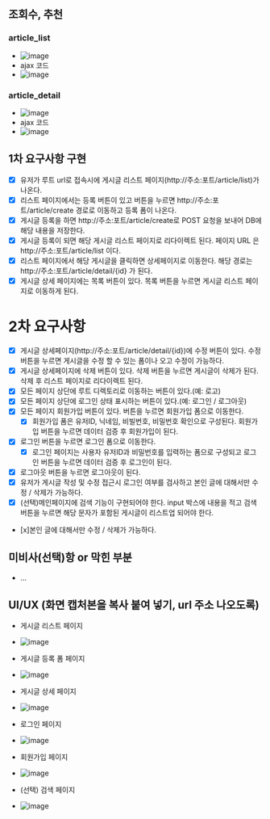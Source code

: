 ## 조회수, 추천
### article_list
- ![image](https://github.com/user-attachments/assets/467111f6-4c1a-43b5-9b51-092245fd21c7)
- ajax 코드
- ![image](https://github.com/user-attachments/assets/3bcedc9b-850e-46b1-b7b4-dbce6a8d05e9)

### article_detail
- ![image](https://github.com/user-attachments/assets/b0081f91-6d30-433a-91c7-436170158754)
- ajax 코드
- ![image](https://github.com/user-attachments/assets/20f27555-f0db-4345-be9a-1898b6dd9ae8)



## 1차 요구사항 구현
- [x] 유저가 루트 url로 접속시에 게시글 리스트 페이지(http://주소:포트/article/list)가 나온다.
- [x] 리스트 페이지에서는 등록 버튼이 있고 버튼을 누르면 http://주소:포트/article/create 경로로 이동하고 등록 폼이 나온다.
- [x] 게시글 등록을 하면 http://주소:포트/article/create로 POST 요청을 보내어 DB에 해당 내용을 저장한다.
- [x] 게시글 등록이 되면 해당 게시글 리스트 페이지로 리다이렉트 된다. 페이지 URL 은 http://주소:포트/article/list 이다.
- [x] 리스트 페이지에서 해당 게시글을 클릭하면 상세페이지로 이동한다. 해당 경로는 http://주소:포트/article/detail/{id} 가 된다.
- [x] 게시글 상세 페이지에는 목록 버튼이 있다. 목록 버튼을 누르면 게시글 리스트 페이지로 이동하게 된다.

# 2차 요구사항
- [x] 게시글 상세페이지(http://주소:포트/article/detail/{id})에 수정 버튼이 있다. 수정 버튼을 누르면 게시글을 수정 할 수 있는 폼이나 오고 수정이 가능하다.
- [x] 게시글 상세페이지에 삭제 버튼이 있다. 삭제 버튼을 누르면 게시글이 삭제가 된다. 삭제 후 리스트 페이지로 리다이렉트 된다.
- [x] 모든 페이지 상단에 루트 디렉토리로 이동하는 버튼이 있다.(예: 로고)
- [x] 모든 페이지 상단에 로그인 상태 표시하는 버튼이 있다.(예: 로그인 / 로그아웃) 
- [x] 모든 페이지 회원가입 버튼이 있다. 버튼을 누르면 회원가입 폼으로 이동한다.
	- [x] 회원가입 폼은 유저ID, 닉네임, 비빌번호, 비밀번호 확인으로 구성된다. 회원가입 버튼을 누르면 데이터 검증 후 회원가입이 된다.
- [x] 로그인 버튼을 누르면 로그인 폼으로 이동한다. 
	- [x] 로그인 페이지는 사용자 유저ID과 비밀번호를 입력하는 폼으로 구성되고 로그인 버튼을 누르면 데이터 검증 후 로그인이 된다.
- [x] 로그아웃 버튼을 누르면 로그아웃이 된다.
- [x] 유저가 게시글 작성 및 수정  접근시 로그인 여부를 검사하고 본인 글에 대해서만 수정 / 삭제가 가능하다.
- [x] (선택)메인페이지에 검색 기능이 구현되어야 한다. input 박스에 내용을 적고 검색 버튼을 누르면 해당 문자가 포함된 게시글이 리스트업 되어야 한다.
- [x]본인 글에 대해서만 수정 / 삭제가 가능하다.

## 미비사(선택)항 or 막힌 부분
- ...

## UI/UX (화면 캡처본을 복사 붙여 넣기, url 주소 나오도록)
- 게시글 리스트 페이지
- ![image](https://github.com/user-attachments/assets/2cc8ba32-9fd1-4553-a78a-613e5a7d2044)

- 게시글 등록 폼 페이지
- ![image](https://github.com/user-attachments/assets/982dad91-e3a8-4152-b01a-25aefda26292)

- 게시글 상세 페이지
- ![image](https://github.com/user-attachments/assets/75ab87e6-5c96-43da-ba9c-c21c5c2d1ce3)

- 로그인 페이지
- ![image](https://github.com/user-attachments/assets/cd5895ec-3d3a-48c7-b77a-258bc47e4be4)

- 회원가입 페이지
- ![image](https://github.com/user-attachments/assets/6e87cefb-139e-44aa-9e73-9e0d423a5a6d)

- (선택) 검색 페이지
- ![image](https://github.com/user-attachments/assets/f2fe9909-5a29-4af8-863c-f3f562006d58)

